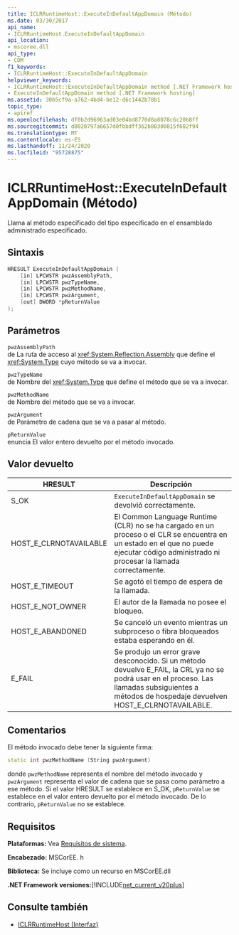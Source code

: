 ```yaml
---
title: ICLRRuntimeHost::ExecuteInDefaultAppDomain (Método)
ms.date: 03/30/2017
api_name:
- ICLRRuntimeHost.ExecuteInDefaultAppDomain
api_location:
- mscoree.dll
api_type:
- COM
f1_keywords:
- ICLRRuntimeHost::ExecuteInDefaultAppDomain
helpviewer_keywords:
- ICLRRuntimeHost::ExecuteInDefaultAppDomain method [.NET Framework hosting]
- ExecuteInDefaultAppDomain method [.NET Framework hosting]
ms.assetid: 30b5cf9a-a762-4bd4-be12-d6c1442b78b1
topic_type:
- apiref
ms.openlocfilehash: df0b2d96963ad03e04bd8770d8a8078c6c20b8ff
ms.sourcegitcommit: d8020797a6657d0fbbdff362b80300815f682f94
ms.translationtype: MT
ms.contentlocale: es-ES
ms.lasthandoff: 11/24/2020
ms.locfileid: "95728875"
---
```

# <a name="iclrruntimehostexecuteindefaultappdomain-method"></a>ICLRRuntimeHost::ExecuteInDefaultAppDomain (Método)

Llama al método especificado del tipo especificado en el ensamblado administrado especificado.  
  
## <a name="syntax"></a>Sintaxis  
  
```cpp  
HRESULT ExecuteInDefaultAppDomain (  
    [in] LPCWSTR pwzAssemblyPath,  
    [in] LPCWSTR pwzTypeName,
    [in] LPCWSTR pwzMethodName,  
    [in] LPCWSTR pwzArgument,  
    [out] DWORD *pReturnValue  
);  
```  
  
## <a name="parameters"></a>Parámetros  

 `pwzAssemblyPath`  
 de La ruta de acceso al <xref:System.Reflection.Assembly> que define el <xref:System.Type> cuyo método se va a invocar.  
  
 `pwzTypeName`  
 de Nombre del <xref:System.Type> que define el método que se va a invocar.  
  
 `pwzMethodName`  
 de Nombre del método que se va a invocar.  
  
 `pwzArgument`  
 de Parámetro de cadena que se va a pasar al método.  
  
 `pReturnValue`  
 enuncia El valor entero devuelto por el método invocado.  
  
## <a name="return-value"></a>Valor devuelto  
  
|HRESULT|Descripción|  
|-------------|-----------------|  
|S_OK|`ExecuteInDefaultAppDomain` se devolvió correctamente.|  
|HOST_E_CLRNOTAVAILABLE|El Common Language Runtime (CLR) no se ha cargado en un proceso o el CLR se encuentra en un estado en el que no puede ejecutar código administrado ni procesar la llamada correctamente.|  
|HOST_E_TIMEOUT|Se agotó el tiempo de espera de la llamada.|  
|HOST_E_NOT_OWNER|El autor de la llamada no posee el bloqueo.|  
|HOST_E_ABANDONED|Se canceló un evento mientras un subproceso o fibra bloqueados estaba esperando en él.|  
|E_FAIL|Se produjo un error grave desconocido. Si un método devuelve E_FAIL, la CRL ya no se podrá usar en el proceso. Las llamadas subsiguientes a métodos de hospedaje devuelven HOST_E_CLRNOTAVAILABLE.|  
  
## <a name="remarks"></a>Comentarios  

 El método invocado debe tener la siguiente firma:  
  
```cpp  
static int pwzMethodName (String pwzArgument)  
```  
  
 donde `pwzMethodName` representa el nombre del método invocado y `pwzArgument` representa el valor de cadena que se pasa como parámetro a ese método. Si el valor HRESULT se establece en S_OK, `pReturnValue` se establece en el valor entero devuelto por el método invocado. De lo contrario, `pReturnValue` no se establece.  
  
## <a name="requirements"></a>Requisitos  

 **Plataformas:** Vea [Requisitos de sistema](../../get-started/system-requirements.md).  
  
 **Encabezado:** MSCorEE. h  
  
 **Biblioteca:** Se incluye como un recurso en MSCorEE.dll  
  
 **.NET Framework versiones:**[!INCLUDE[net_current_v20plus](../../../../includes/net-current-v20plus-md.md)]  
  
## <a name="see-also"></a>Consulte también

- [ICLRRuntimeHost (Interfaz)](iclrruntimehost-interface.md)
